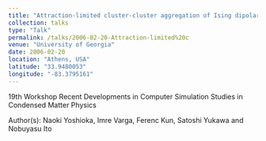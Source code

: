 ```yaml
---
title: "Attraction-limited cluster-cluster aggregation of Ising dipolar particles"
collection: talks
type: "Talk"
permalink: /talks/2006-02-20-Attraction-limited%20c
venue: "University of Georgia"
date: 2006-02-20
location: "Athens, USA"
latitude: "33.9480053"
longitude: "-83.3795161"
---
```


19th Workshop Recent Developments in Computer Simulation Studies in Condensed Matter Physics

Author(s): Naoki Yoshioka, Imre Varga, Ferenc Kun, Satoshi Yukawa and Nobuyasu Ito
